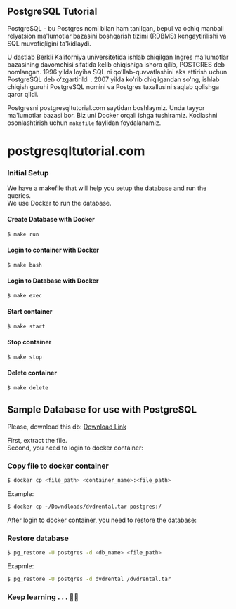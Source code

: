## PostgreSQL Tutorial

PostgreSQL - bu Postgres nomi bilan ham tanilgan, bepul va ochiq manbali relyatsion ma'lumotlar bazasini boshqarish tizimi (RDBMS) kengaytirilishi va SQL muvofiqligini ta'kidlaydi. 

U dastlab Berkli Kaliforniya universitetida ishlab chiqilgan Ingres ma'lumotlar bazasining davomchisi sifatida kelib chiqishiga ishora qilib, POSTGRES deb nomlangan. 1996 yilda loyiha SQL ni qoʻllab-quvvatlashini aks ettirish uchun PostgreSQL deb oʻzgartirildi . 2007 yilda ko'rib chiqilgandan so'ng, ishlab chiqish guruhi PostgreSQL nomini va Postgres taxallusini saqlab qolishga qaror qildi.

Postgresni postgresqltutorial.com saytidan boshlaymiz.
Unda tayyor ma'lumotlar bazasi bor. Biz uni Docker orqali ishga tushiramiz.
Kodlashni osonlashtirish uchun `makefile` faylidan foydalanamiz.

# postgresqltutorial.com

### Initial Setup
We have a makefile that will help you setup the database and run the queries. <br> We use Docker to run the database.
<br>
#### Create Database with Docker
```bash
$ make run 
```


#### Login to container with Docker
```bash
$ make bash
```

#### Login to Database with Docker
```bash
$ make exec
```

#### Start container
```bash
$ make start
```

#### Stop container
```bash
$ make stop
```

#### Delete container
```bash
$ make delete
```


## Sample Database for use with PostgreSQL
Please, download this db: [ Download Link ](https://www.postgresqltutorial.com/wp-content/uploads/2019/05/dvdrental.zip)

First, extract the file.\
Second, you need to login to docker container:

### Copy file to docker container
```bash
$ docker cp <file_path> <container_name>:<file_path>
```

Example:
```bash
$ docker cp ~/Downdloads/dvdrental.tar postgres:/
```

After login to docker container, you need to restore the database:

### Restore database
```bash
$ pg_restore -U postgres -d <db_name> <file_path>
```

Exapmle:
```bash
$ pg_restore -U postgres -d dvdrental /dvdrental.tar
```

### Keep learning . . . 👨‍💻